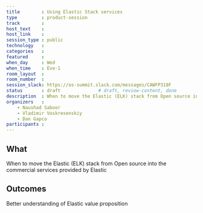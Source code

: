 ```yaml
---
title        : Using Elastic Stack services
type         : product-session
track        :
host_text    :
host_link    :
session_type : public
technology   :
categories   :
featured     :
when_day     : Wed
when_time    : Eve-1
room_layout  :
room_number  :
session_slack: https://os-summit.slack.com/messages/CAWFP318F
status       : draft              # draft, review-content, done
description  : When to move the Elastic (ELK) stack from Open source into the commercial services provided by Elastic
organizers   :
    - Naushad Saboor
    - Vladimir Voskresenskiy
    - Dan Gapco
participants :
---
```


## What

When to move the Elastic (ELK) stack from Open source into the commercial services provided by Elastic

## Outcomes

Better understanding of Elastic value proposition
